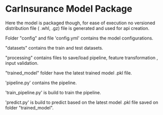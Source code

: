 # CarInsurance Model Package

Here the model is packaged though, for ease of execution no versioned distribution file ( .whl, .gz) file is generated and used for api creation.

Folder "config" and file 'config.yml' contains the model configurations.

"datasets" contains the train and test datasets.

"processing" contains files to save/load pipeline, feature transformation , input validation.

"trained_model" folder have the latest trained model .pkl file.

'pipeline.py' contains the pipeline.

'train_pipeline.py' is build to train the pipeline.

'predict.py' is build to predict based on the latest model .pkl file saved on folder "trained_model".
